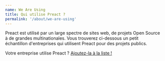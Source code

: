```yaml
---
name: We Are Using
title: Qui utilise Preact ?
permalink: '/about/we-are-using'
---
```


Preact est utilisé par un large spectre de sites web, de projets Open Source à de grandes multinationales.
Vous trouverez ci-dessous un petit échantillon d'entreprises qui utilisent Preact pour des projets publics.

Votre entreprise utilise Preact ? [Ajoutez-la à la liste !](https://github.com/preactjs/preact-www/blob/master/src/components/we-are-using/index.js)

<div class="breaker">
  <we-are-using></we-are-using>
</div>
